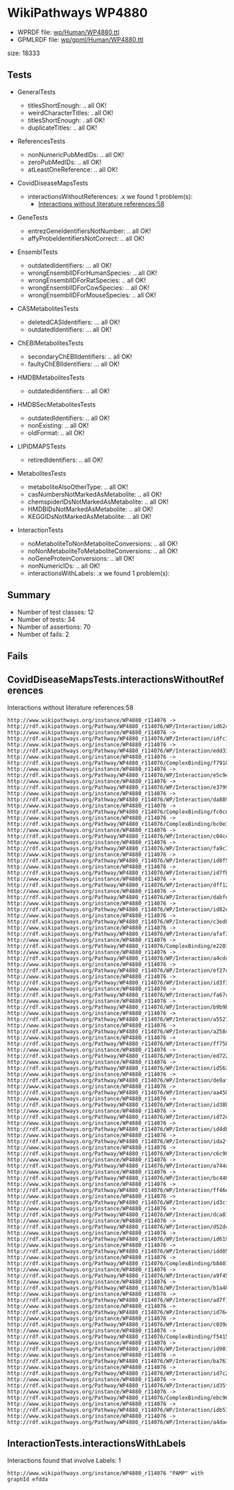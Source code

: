 # WikiPathways WP4880

* WPRDF file: [wp/Human/WP4880.ttl](../wp/Human/WP4880.ttl)
* GPMLRDF file: [wp/gpml/Human/WP4880.ttl](../wp/gpml/Human/WP4880.ttl)

size: 18333
## Tests

* GeneralTests
    * titlesShortEnough: .. all OK!
    * weirdCharacterTitles: . all OK!
    * titlesShortEnough: . all OK!
    * duplicateTitles: .. all OK!

* ReferencesTests
    * nonNumericPubMedIDs: .. all OK!
    * zeroPubMedIDs: .. all OK!
    * atLeastOneReference: .. all OK!

* CovidDiseaseMapsTests
    * interactionsWithoutReferences: .x we found 1 problem(s):
        * [Interactions without literature references:58](#2e295bc1)

* GeneTests
    * entrezGeneIdentifiersNotNumber: .. all OK!
    * affyProbeIdentifiersNotCorrect: .. all OK!

* EnsemblTests
    * outdatedIdentifiers: ... all OK!
    * wrongEnsemblIDForHumanSpecies: .. all OK!
    * wrongEnsemblIDForRatSpecies: .. all OK!
    * wrongEnsemblIDForCowSpecies: .. all OK!
    * wrongEnsemblIDForMouseSpecies: .. all OK!

* CASMetabolitesTests
    * deletedCASIdentifiers: ... all OK!
    * outdatedIdentifiers: ... all OK!

* ChEBIMetabolitesTests
    * secondaryChEBIIdentifiers: .. all OK!
    * faultyChEBIIdentifiers: ... all OK!

* HMDBMetabolitesTests
    * outdatedIdentifiers: .. all OK!

* HMDBSecMetabolitesTests
    * outdatedIdentifiers: .. all OK!
    * nonExisting: .. all OK!
    * oldFormat: .. all OK!

* LIPIDMAPSTests
    * retiredIdentifiers: .. all OK!

* MetabolitesTests
    * metaboliteAlsoOtherType: .. all OK!
    * casNumbersNotMarkedAsMetabolite: .. all OK!
    * chemspiderIDsNotMarkedAsMetabolite: .. all OK!
    * HMDBIDsNotMarkedAsMetabolite: .. all OK!
    * KEGGIDsNotMarkedAsMetabolite: .. all OK!

* InteractionTests
    * noMetaboliteToNonMetaboliteConversions: .. all OK!
    * noNonMetaboliteToMetaboliteConversions: .. all OK!
    * noGeneProteinConversions: .. all OK!
    * nonNumericIDs: .. all OK!
    * interactionsWithLabels: .x we found 1 problem(s):

## Summary

* Number of test classes: 12
* Number of tests: 34
* Number of assertions: 70
* Number of fails: 2

## Fails

<a name="2e295bc1" />

## CovidDiseaseMapsTests.interactionsWithoutReferences

Interactions without literature references:58
```
http://www.wikipathways.org/instance/WP4880_r114076 -> http://rdf.wikipathways.org/Pathway/WP4880_r114076/WP/Interaction/id6248a0cf
http://www.wikipathways.org/instance/WP4880_r114076 -> http://rdf.wikipathways.org/Pathway/WP4880_r114076/WP/Interaction/idfc1498e4
http://www.wikipathways.org/instance/WP4880_r114076 -> http://rdf.wikipathways.org/Pathway/WP4880_r114076/WP/Interaction/edd33
http://www.wikipathways.org/instance/WP4880_r114076 -> http://rdf.wikipathways.org/Pathway/WP4880_r114076/ComplexBinding/f7910
http://www.wikipathways.org/instance/WP4880_r114076 -> http://rdf.wikipathways.org/Pathway/WP4880_r114076/WP/Interaction/e5c9e
http://www.wikipathways.org/instance/WP4880_r114076 -> http://rdf.wikipathways.org/Pathway/WP4880_r114076/WP/Interaction/e3799
http://www.wikipathways.org/instance/WP4880_r114076 -> http://rdf.wikipathways.org/Pathway/WP4880_r114076/WP/Interaction/da889
http://www.wikipathways.org/instance/WP4880_r114076 -> http://rdf.wikipathways.org/Pathway/WP4880_r114076/ComplexBinding/fc0ce
http://www.wikipathways.org/instance/WP4880_r114076 -> http://rdf.wikipathways.org/Pathway/WP4880_r114076/ComplexBinding/bc0e3
http://www.wikipathways.org/instance/WP4880_r114076 -> http://rdf.wikipathways.org/Pathway/WP4880_r114076/WP/Interaction/c04cc
http://www.wikipathways.org/instance/WP4880_r114076 -> http://rdf.wikipathways.org/Pathway/WP4880_r114076/WP/Interaction/fa9c7
http://www.wikipathways.org/instance/WP4880_r114076 -> http://rdf.wikipathways.org/Pathway/WP4880_r114076/WP/Interaction/id8f5bbbe4
http://www.wikipathways.org/instance/WP4880_r114076 -> http://rdf.wikipathways.org/Pathway/WP4880_r114076/WP/Interaction/id7fbf0e5c
http://www.wikipathways.org/instance/WP4880_r114076 -> http://rdf.wikipathways.org/Pathway/WP4880_r114076/WP/Interaction/dff12
http://www.wikipathways.org/instance/WP4880_r114076 -> http://rdf.wikipathways.org/Pathway/WP4880_r114076/WP/Interaction/dabfe
http://www.wikipathways.org/instance/WP4880_r114076 -> http://rdf.wikipathways.org/Pathway/WP4880_r114076/WP/Interaction/id82ecd04c
http://www.wikipathways.org/instance/WP4880_r114076 -> http://rdf.wikipathways.org/Pathway/WP4880_r114076/WP/Interaction/c3ed8
http://www.wikipathways.org/instance/WP4880_r114076 -> http://rdf.wikipathways.org/Pathway/WP4880_r114076/WP/Interaction/afaf3
http://www.wikipathways.org/instance/WP4880_r114076 -> http://rdf.wikipathways.org/Pathway/WP4880_r114076/ComplexBinding/e2203
http://www.wikipathways.org/instance/WP4880_r114076 -> http://rdf.wikipathways.org/Pathway/WP4880_r114076/WP/Interaction/a4cdc
http://www.wikipathways.org/instance/WP4880_r114076 -> http://rdf.wikipathways.org/Pathway/WP4880_r114076/WP/Interaction/ef27c
http://www.wikipathways.org/instance/WP4880_r114076 -> http://rdf.wikipathways.org/Pathway/WP4880_r114076/WP/Interaction/id3f333171
http://www.wikipathways.org/instance/WP4880_r114076 -> http://rdf.wikipathways.org/Pathway/WP4880_r114076/WP/Interaction/fa67c
http://www.wikipathways.org/instance/WP4880_r114076 -> http://rdf.wikipathways.org/Pathway/WP4880_r114076/WP/Interaction/b9b9b
http://www.wikipathways.org/instance/WP4880_r114076 -> http://rdf.wikipathways.org/Pathway/WP4880_r114076/WP/Interaction/a5527
http://www.wikipathways.org/instance/WP4880_r114076 -> http://rdf.wikipathways.org/Pathway/WP4880_r114076/WP/Interaction/a258c
http://www.wikipathways.org/instance/WP4880_r114076 -> http://rdf.wikipathways.org/Pathway/WP4880_r114076/WP/Interaction/ff758
http://www.wikipathways.org/instance/WP4880_r114076 -> http://rdf.wikipathways.org/Pathway/WP4880_r114076/WP/Interaction/ed722
http://www.wikipathways.org/instance/WP4880_r114076 -> http://rdf.wikipathways.org/Pathway/WP4880_r114076/WP/Interaction/id563444ae
http://www.wikipathways.org/instance/WP4880_r114076 -> http://rdf.wikipathways.org/Pathway/WP4880_r114076/WP/Interaction/de9af
http://www.wikipathways.org/instance/WP4880_r114076 -> http://rdf.wikipathways.org/Pathway/WP4880_r114076/WP/Interaction/aa450
http://www.wikipathways.org/instance/WP4880_r114076 -> http://rdf.wikipathways.org/Pathway/WP4880_r114076/WP/Interaction/id38b9357c
http://www.wikipathways.org/instance/WP4880_r114076 -> http://rdf.wikipathways.org/Pathway/WP4880_r114076/WP/Interaction/id72e167d2
http://www.wikipathways.org/instance/WP4880_r114076 -> http://rdf.wikipathways.org/Pathway/WP4880_r114076/WP/Interaction/id4db933d9
http://www.wikipathways.org/instance/WP4880_r114076 -> http://rdf.wikipathways.org/Pathway/WP4880_r114076/WP/Interaction/ida2f990b7
http://www.wikipathways.org/instance/WP4880_r114076 -> http://rdf.wikipathways.org/Pathway/WP4880_r114076/WP/Interaction/c6c90
http://www.wikipathways.org/instance/WP4880_r114076 -> http://rdf.wikipathways.org/Pathway/WP4880_r114076/WP/Interaction/a744d
http://www.wikipathways.org/instance/WP4880_r114076 -> http://rdf.wikipathways.org/Pathway/WP4880_r114076/WP/Interaction/bc446
http://www.wikipathways.org/instance/WP4880_r114076 -> http://rdf.wikipathways.org/Pathway/WP4880_r114076/WP/Interaction/ff46e
http://www.wikipathways.org/instance/WP4880_r114076 -> http://rdf.wikipathways.org/Pathway/WP4880_r114076/WP/Interaction/id3cf0d202
http://www.wikipathways.org/instance/WP4880_r114076 -> http://rdf.wikipathways.org/Pathway/WP4880_r114076/WP/Interaction/dca81
http://www.wikipathways.org/instance/WP4880_r114076 -> http://rdf.wikipathways.org/Pathway/WP4880_r114076/WP/Interaction/d52dc
http://www.wikipathways.org/instance/WP4880_r114076 -> http://rdf.wikipathways.org/Pathway/WP4880_r114076/WP/Interaction/id619b1996
http://www.wikipathways.org/instance/WP4880_r114076 -> http://rdf.wikipathways.org/Pathway/WP4880_r114076/WP/Interaction/idd054dc88
http://www.wikipathways.org/instance/WP4880_r114076 -> http://rdf.wikipathways.org/Pathway/WP4880_r114076/ComplexBinding/b8407
http://www.wikipathways.org/instance/WP4880_r114076 -> http://rdf.wikipathways.org/Pathway/WP4880_r114076/WP/Interaction/a9f45
http://www.wikipathways.org/instance/WP4880_r114076 -> http://rdf.wikipathways.org/Pathway/WP4880_r114076/WP/Interaction/b1a40
http://www.wikipathways.org/instance/WP4880_r114076 -> http://rdf.wikipathways.org/Pathway/WP4880_r114076/WP/Interaction/ad7f1
http://www.wikipathways.org/instance/WP4880_r114076 -> http://rdf.wikipathways.org/Pathway/WP4880_r114076/WP/Interaction/id764393e3
http://www.wikipathways.org/instance/WP4880_r114076 -> http://rdf.wikipathways.org/Pathway/WP4880_r114076/WP/Interaction/c039d
http://www.wikipathways.org/instance/WP4880_r114076 -> http://rdf.wikipathways.org/Pathway/WP4880_r114076/ComplexBinding/f5415
http://www.wikipathways.org/instance/WP4880_r114076 -> http://rdf.wikipathways.org/Pathway/WP4880_r114076/WP/Interaction/id981e6cb4
http://www.wikipathways.org/instance/WP4880_r114076 -> http://rdf.wikipathways.org/Pathway/WP4880_r114076/WP/Interaction/ba761
http://www.wikipathways.org/instance/WP4880_r114076 -> http://rdf.wikipathways.org/Pathway/WP4880_r114076/WP/Interaction/id7c297d34
http://www.wikipathways.org/instance/WP4880_r114076 -> http://rdf.wikipathways.org/Pathway/WP4880_r114076/WP/Interaction/id35fa82f
http://www.wikipathways.org/instance/WP4880_r114076 -> http://rdf.wikipathways.org/Pathway/WP4880_r114076/ComplexBinding/ebc96
http://www.wikipathways.org/instance/WP4880_r114076 -> http://rdf.wikipathways.org/Pathway/WP4880_r114076/WP/Interaction/idb5791c5d
http://www.wikipathways.org/instance/WP4880_r114076 -> http://rdf.wikipathways.org/Pathway/WP4880_r114076/WP/Interaction/a4da4

```
<a name="630d2678" />

## InteractionTests.interactionsWithLabels

Interactions found that involve Labels: 1
```
http://www.wikipathways.org/instance/WP4880_r114076 "PAMP" with graphId efdda

```
